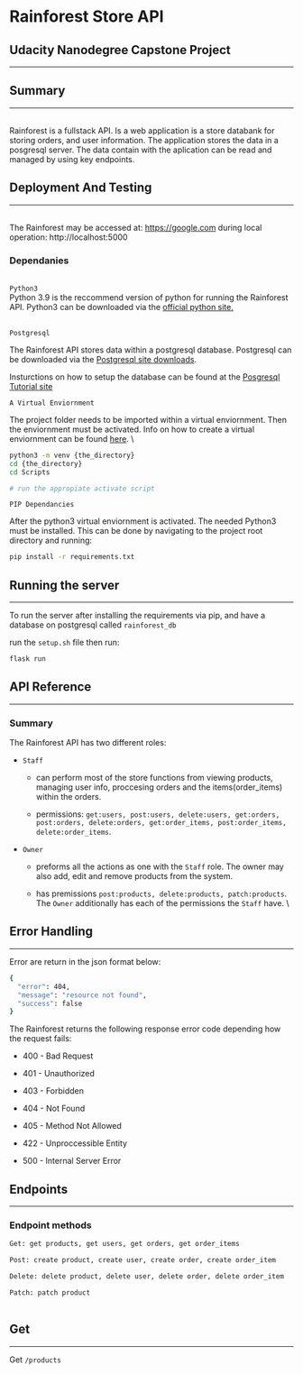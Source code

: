 # Rainforest Store API
## Udacity Nanodegree Capstone Project
----
## Summary
----
\
Rainforest is a fullstack API. Is a web application is a store databank for storing orders, and user information. The application stores the data in a posgresql server.
The data contain with the aplication can be read and managed by using key endpoints.

## Deployment And Testing
----
\
The Rainforest may be accessed at: https://google.com
during local operation: http://localhost:5000
### Dependanies
\
`Python3`
\
Python 3.9 is the reccommend version of python for running the Rainforest API.
Python3 can be downloaded via the [official python site.](https://www.python.org/downloads/) 

\
`Postgresql`

The Rainforest API stores data within a postgresql database.
Postgresql can be downloaded via the [Postgresql site downloads](https://www.postgresql.org/download/).

Insturctions on how to setup the database can be found at the [Posgresql Tutorial site](https://www.postgresqltutorial.com)

`A Virtual Enviornment`

The project folder needs to be imported within a virtual enviornment.
Then the enviornment must be activated.
Info on how to create a virtual enviornment can be found [here](https://docs.python.org/3/tutorial/venv.html).
\

```bash
python3 -m venv {the_directory}
cd {the_directory}
cd Scripts

# run the appropiate activate script
```

`PIP Dependancies`

After the python3 virtual enviornment is activated. The needed Python3 must be installed. This can be done by navigating to the project root directory and running:

```bash
pip install -r requirements.txt
```

## Running the server

----

To run the server after installing the requirements via pip, and have a database on postgresql called `rainforest_db`

run the `setup.sh` file then run:

```bash
flask run
```


## API Reference

----

### Summary

The Rainforest API has two different roles:

- `Staff`

  - can perform most of the store functions from viewing products, managing user info, proccesing orders and the items(order_items) within the orders.

  - permissions: `get:users, post:users, delete:users, get:orders, post:orders, delete:orders, get:order_items, post:order_items, delete:order_items`.
- `Owner`
  - preforms all the actions as one with the `Staff` role. The owner may also add, edit and remove products from the system.
  
  - has premissions `post:products, delete:products, patch:products`. The `Owner` additionally has each of the permissions the `Staff` have.
\

## Error Handling

----

Error are return in the json format below:

```bash
{
  "error": 404, 
  "message": "resource not found", 
  "success": false
}
```

The Rainforest returns the following response error code depending how the request fails:

- 400 - Bad Request

- 401 - Unauthorized

- 403 - Forbidden

- 404 - Not Found

- 405 - Method Not Allowed

- 422 - Unproccessible Entity

- 500 - Internal Server Error

## Endpoints

----

### Endpoint methods

```html
Get: get products, get users, get orders, get order_items

Post: create product, create user, create order, create order_item

Delete: delete product, delete user, delete order, delete order_item

Patch: patch product
    
```

## Get

----

Get `/products`

